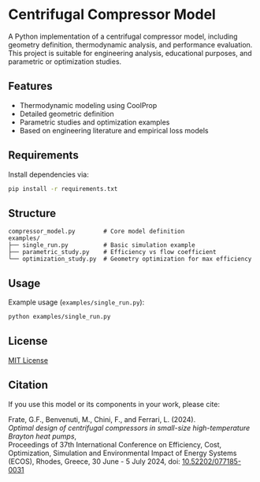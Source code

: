 # Centrifugal Compressor Model

A Python implementation of a centrifugal compressor model, including geometry definition, thermodynamic analysis, and performance evaluation. This project is suitable for engineering analysis, educational purposes, and parametric or optimization studies.

## Features

- Thermodynamic modeling using CoolProp
- Detailed geometric definition
- Parametric studies and optimization examples
- Based on engineering literature and empirical loss models

## Requirements

Install dependencies via:
```bash
pip install -r requirements.txt
```

## Structure

```
compressor_model.py        # Core model definition
examples/
├── single_run.py          # Basic simulation example
├── parametric_study.py    # Efficiency vs flow coefficient
└── optimization_study.py  # Geometry optimization for max efficiency
```

## Usage

Example usage (`examples/single_run.py`):

```bash
python examples/single_run.py
```

## License

[MIT License](LICENSE)

## Citation

If you use this model or its components in your work, please cite:

Frate, G.F., Benvenuti, M., Chini, F., and Ferrari, L. (2024).  
_Optimal design of centrifugal compressors in small-size high-temperature Brayton heat pumps_,  
Proceedings of 37th International Conference on Efficiency, Cost, Optimization, Simulation and Environmental Impact of Energy Systems (ECOS),
Rhodes, Greece, 30 June - 5 July 2024, doi: [10.52202/077185-0031](https://doi.org/10.52202/077185-0031)
